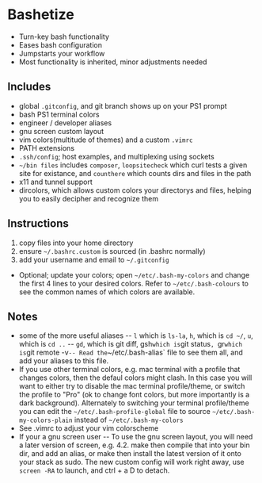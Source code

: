 # Bashetize
- Turn-key bash functionality
- Eases bash configuration
- Jumpstarts your workflow
- Most functionality is inherited, minor adjustments needed 

## Includes
- global `.gitconfig`, and git branch shows up on your PS1 prompt
- bash PS1 terminal colors
- engineer / developer aliases
- gnu screen custom layout
- vim colors(multitude of themes) and a custom `.vimrc`
- PATH extensions
- `.ssh/config`; host examples, and multiplexing using sockets
- `~/bin files` includes `composer`, `loopsitecheck` which curl tests a given site for existance, and `counthere` which counts dirs and files in the path
- x11 and tunnel support
- dircolors, which allows custom colors your directorys and files, helping you to easily decipher and recognize them

## Instructions
1. copy files into your home directory
2. ensure `~/.bashrc.custom` is sourced (in .bashrc normally)
3. add your username and email to `~/.gitconfig` 
- Optional; update your colors; open `~/etc/.bash-my-colors` and change the first 4 lines to your desired colors.  Refer to `~/etc/.bash-colours` to see the common names of which colors are available. 

## Notes
- some of the more useful aliases
-- `l` which is `ls-la`, `h`, which is `cd ~/`, `u`, which is `cd ..`
-- `gd`, which is git diff, gsh` which is `git status`, `gr` which is `git remote -v`
-- Read the `~/etc/.bash-alias` file to see them all, and add your aliases to this file. 
- If you use other terminal colors, e.g.  mac terminal with a profile that changes colors, then the defaul colors might clash.  In this case you will want to either try to disable the mac terminal profile/theme, or switch the profile to "Pro" (ok to change font colors, but more importantly is a dark background).  Alternately to switching your terminal profile/theme you can edit the `~/etc/.bash-profile-global` file to source `~/etc/.bash-my-colors-plain` instead of `~/etc/.bash-my-colors`  
- See .vimrc to adjust your vim colorscheme
- If your a gnu screen user
-- To use the gnu screen layout, you will need a later version of screen, e.g. 4.2. make then compile that into your bin dir, and add an alias, or make then install the latest version of it onto your stack as sudo. The new custom config will work right away, use `screen -RA` to launch, and ctrl + a D to detach.
